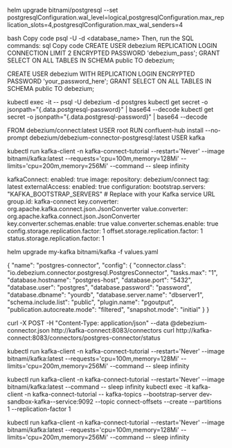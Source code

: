 

helm upgrade <release-name> bitnami/postgresql --set postgresqlConfiguration.wal_level=logical,postgresqlConfiguration.max_replication_slots=4,postgresqlConfiguration.max_wal_senders=4

bash
Copy code
psql -U <username> -d <database_name>
Then, run the SQL commands:
sql
Copy code
CREATE USER debezium REPLICATION LOGIN CONNECTION LIMIT 2 ENCRYPTED PASSWORD 'debezium_pass';
GRANT SELECT ON ALL TABLES IN SCHEMA public TO debezium;

CREATE USER debezium WITH REPLICATION LOGIN ENCRYPTED PASSWORD 'your_password_here';
GRANT SELECT ON ALL TABLES IN SCHEMA public TO debezium;

kubectl exec -it <postgres-pod-name> -- psql -U debezium -d postgres
kubectl get secret <secret-name> -o jsonpath="{.data.postgresql-password}" | base64 --decode
kubectl get secret <secret-name> -o jsonpath="{.data.postgresql-password}" | base64 --decode


FROM debezium/connect:latest
USER root
RUN confluent-hub install --no-prompt debezium/debezium-connector-postgresql:latest
USER kafka


kubectl run kafka-client -n kafka-connect-tutorial --restart='Never' --image bitnami/kafka:latest --requests='cpu=100m,memory=128Mi' --limits='cpu=200m,memory=256Mi' --command -- sleep infinity



kafkaConnect:
  enabled: true
  image:
    repository: debezium/connect
    tag: latest
  externalAccess:
    enabled: true
  configuration:
    bootstrap.servers: "KAFKA_BOOTSTRAP_SERVERS"  # Replace with your Kafka service URL
    group.id: kafka-connect
    key.converter: org.apache.kafka.connect.json.JsonConverter
    value.converter: org.apache.kafka.connect.json.JsonConverter
    key.converter.schemas.enable: true
    value.converter.schemas.enable: true
    config.storage.replication.factor: 1
    offset.storage.replication.factor: 1
    status.storage.replication.factor: 1

helm upgrade my-kafka bitnami/kafka -f values.yaml

{
  "name": "postgres-connector",
  "config": {
    "connector.class": "io.debezium.connector.postgresql.PostgresConnector",
    "tasks.max": "1",
    "database.hostname": "postgres-host",
    "database.port": "5432",
    "database.user": "postgres",
    "database.password": "password",
    "database.dbname": "yourdb",
    "database.server.name": "dbserver1",
    "schema.include.list": "public",
    "plugin.name": "pgoutput",
    "publication.autocreate.mode": "filtered",
    "snapshot.mode": "initial"
  }
}


curl -X POST -H "Content-Type: application/json" --data @debezium-connector.json http://kafka-connect:8083/connectors
curl http://kafka-connect:8083/connectors/postgres-connector/status


kubectl run kafka-client -n kafka-connect-tutorial --restart='Never' --image bitnami/kafka:latest --requests='cpu=100m,memory=128Mi' --limits='cpu=200m,memory=256Mi' --command -- sleep infinity




kubectl run kafka-client -n kafka-connect-tutorial --restart='Never' --image bitnami/kafka:latest --command -- sleep infinity
kubectl exec -it kafka-client -n kafka-connect-tutorial -- kafka-topics --bootstrap-server dev-sandbox-kafka--service:9092 --topic connect-offsets --create --partitions 1 --replication-factor 1


kubectl run kafka-client -n kafka-connect-tutorial --restart='Never' --image bitnami/kafka:latest --requests='cpu=100m,memory=128Mi' --limits='cpu=200m,memory=256Mi' --command -- sleep infinity

